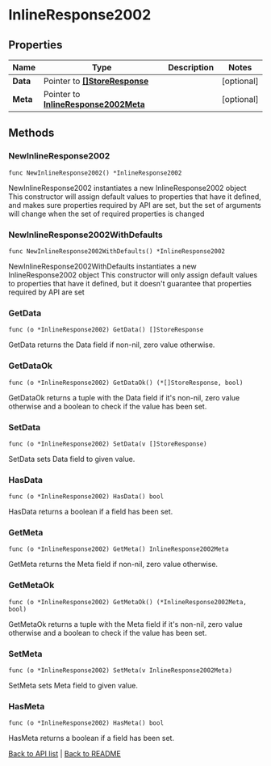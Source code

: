 # InlineResponse2002

## Properties

Name | Type | Description | Notes
------------ | ------------- | ------------- | -------------
**Data** | Pointer to [**[]StoreResponse**](StoreResponse.md) |  | [optional] 
**Meta** | Pointer to [**InlineResponse2002Meta**](InlineResponse2002Meta.md) |  | [optional] 

## Methods

### NewInlineResponse2002

`func NewInlineResponse2002() *InlineResponse2002`

NewInlineResponse2002 instantiates a new InlineResponse2002 object
This constructor will assign default values to properties that have it defined,
and makes sure properties required by API are set, but the set of arguments
will change when the set of required properties is changed

### NewInlineResponse2002WithDefaults

`func NewInlineResponse2002WithDefaults() *InlineResponse2002`

NewInlineResponse2002WithDefaults instantiates a new InlineResponse2002 object
This constructor will only assign default values to properties that have it defined,
but it doesn't guarantee that properties required by API are set

### GetData

`func (o *InlineResponse2002) GetData() []StoreResponse`

GetData returns the Data field if non-nil, zero value otherwise.

### GetDataOk

`func (o *InlineResponse2002) GetDataOk() (*[]StoreResponse, bool)`

GetDataOk returns a tuple with the Data field if it's non-nil, zero value otherwise
and a boolean to check if the value has been set.

### SetData

`func (o *InlineResponse2002) SetData(v []StoreResponse)`

SetData sets Data field to given value.

### HasData

`func (o *InlineResponse2002) HasData() bool`

HasData returns a boolean if a field has been set.

### GetMeta

`func (o *InlineResponse2002) GetMeta() InlineResponse2002Meta`

GetMeta returns the Meta field if non-nil, zero value otherwise.

### GetMetaOk

`func (o *InlineResponse2002) GetMetaOk() (*InlineResponse2002Meta, bool)`

GetMetaOk returns a tuple with the Meta field if it's non-nil, zero value otherwise
and a boolean to check if the value has been set.

### SetMeta

`func (o *InlineResponse2002) SetMeta(v InlineResponse2002Meta)`

SetMeta sets Meta field to given value.

### HasMeta

`func (o *InlineResponse2002) HasMeta() bool`

HasMeta returns a boolean if a field has been set.


[Back to API list](../README.md#documentation-for-api-endpoints) | [Back to README](../README.md)
